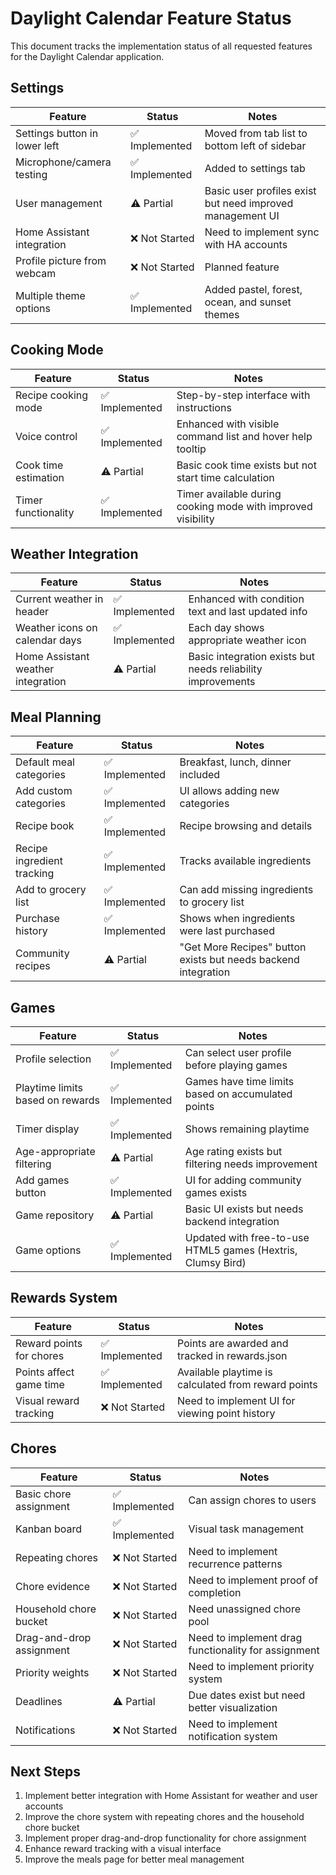 # Daylight Calendar Feature Status

This document tracks the implementation status of all requested features for the Daylight Calendar application.

## Settings

| Feature | Status | Notes |
|---------|--------|-------|
| Settings button in lower left | ✅ Implemented | Moved from tab list to bottom left of sidebar |
| Microphone/camera testing | ✅ Implemented | Added to settings tab |
| User management | ⚠️ Partial | Basic user profiles exist but need improved management UI |
| Home Assistant integration | ❌ Not Started | Need to implement sync with HA accounts |
| Profile picture from webcam | ❌ Not Started | Planned feature |
| Multiple theme options | ✅ Implemented | Added pastel, forest, ocean, and sunset themes |

## Cooking Mode

| Feature | Status | Notes |
|---------|--------|-------|
| Recipe cooking mode | ✅ Implemented | Step-by-step interface with instructions |
| Voice control | ✅ Implemented | Enhanced with visible command list and hover help tooltip |
| Cook time estimation | ⚠️ Partial | Basic cook time exists but not start time calculation |
| Timer functionality | ✅ Implemented | Timer available during cooking mode with improved visibility |

## Weather Integration

| Feature | Status | Notes |
|---------|--------|-------|
| Current weather in header | ✅ Implemented | Enhanced with condition text and last updated info |
| Weather icons on calendar days | ✅ Implemented | Each day shows appropriate weather icon |
| Home Assistant weather integration | ⚠️ Partial | Basic integration exists but needs reliability improvements |

## Meal Planning

| Feature | Status | Notes |
|---------|--------|-------|
| Default meal categories | ✅ Implemented | Breakfast, lunch, dinner included |
| Add custom categories | ✅ Implemented | UI allows adding new categories |
| Recipe book | ✅ Implemented | Recipe browsing and details |
| Recipe ingredient tracking | ✅ Implemented | Tracks available ingredients |
| Add to grocery list | ✅ Implemented | Can add missing ingredients to grocery list |
| Purchase history | ✅ Implemented | Shows when ingredients were last purchased |
| Community recipes | ⚠️ Partial | "Get More Recipes" button exists but needs backend integration |

## Games

| Feature | Status | Notes |
|---------|--------|-------|
| Profile selection | ✅ Implemented | Can select user profile before playing games |
| Playtime limits based on rewards | ✅ Implemented | Games have time limits based on accumulated points |
| Timer display | ✅ Implemented | Shows remaining playtime |
| Age-appropriate filtering | ⚠️ Partial | Age rating exists but filtering needs improvement |
| Add games button | ✅ Implemented | UI for adding community games exists |
| Game repository | ⚠️ Partial | Basic UI exists but needs backend integration |
| Game options | ✅ Implemented | Updated with free-to-use HTML5 games (Hextris, Clumsy Bird) |

## Rewards System

| Feature | Status | Notes |
|---------|--------|-------|
| Reward points for chores | ✅ Implemented | Points are awarded and tracked in rewards.json |
| Points affect game time | ✅ Implemented | Available playtime is calculated from reward points |
| Visual reward tracking | ❌ Not Started | Need to implement UI for viewing point history |

## Chores

| Feature | Status | Notes |
|---------|--------|-------|
| Basic chore assignment | ✅ Implemented | Can assign chores to users |
| Kanban board | ✅ Implemented | Visual task management |
| Repeating chores | ❌ Not Started | Need to implement recurrence patterns |
| Chore evidence | ❌ Not Started | Need to implement proof of completion |
| Household chore bucket | ❌ Not Started | Need unassigned chore pool |
| Drag-and-drop assignment | ❌ Not Started | Need to implement drag functionality for assignment |
| Priority weights | ❌ Not Started | Need to implement priority system |
| Deadlines | ⚠️ Partial | Due dates exist but need better visualization |
| Notifications | ❌ Not Started | Need to implement notification system |

## Next Steps

1. Implement better integration with Home Assistant for weather and user accounts
2. Improve the chore system with repeating chores and the household chore bucket
3. Implement proper drag-and-drop functionality for chore assignment
4. Enhance reward tracking with a visual interface
5. Improve the meals page for better meal management 
